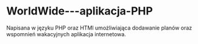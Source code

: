 # WorldWide---aplikacja-PHP
Napisana w języku PHP oraz HTMl umożliwiająca dodawanie planów oraz wspomnień wakacyjnych aplikacja internetowa.
